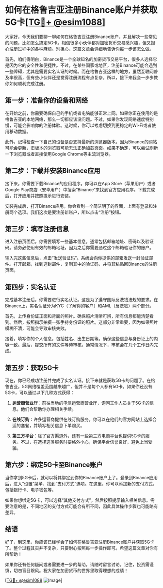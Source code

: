 # 如何在格鲁吉亚注册Binance账户并获取5G卡[[TG💪+ @esim1088](https://t.me/s/esim1088)]

大家好，今天我们要聊一聊如何在格鲁吉亚注册Binance账户，并且解决一些常见的问题，比如怎么搞定5G卡。相信很多小伙伴都对加密货币交易感兴趣，但又担心注册过程中的各种麻烦。别担心，这篇文章会详细地告诉你每一步该怎么做。

首先，咱们得明白，Binance是一个全球知名的加密货币交易平台，很多人选择它是因为它的安全性和便捷性。不过，在某些国家或地区，注册Binance可能会遇到一些障碍，尤其是需要实名认证的时候。而在格鲁吉亚这样的地方，虽然互联网普及率很高，但有些小伙伴还是觉得注册流程有点复杂。所以，接下来我会一步步教你如何顺利完成注册。

## 第一步：准备你的设备和网络

在开始之前，你需要确保自己的手机或者电脑能够正常上网。如果你正在使用的是格鲁吉亚的本地网络，那么一切都应该没问题。不过，如果你发现网络速度特别慢，可能会影响你的注册体验。这时候，你可以考虑切换到更稳定的Wi-Fi或者使用移动数据。

此外，记得检查一下自己的设备是否支持最新的浏览器版本。因为Binance的网站可能会更新，旧版本的浏览器可能无法正确加载页面。如果不确定，可以尝试刷新一下浏览器或者直接使用Google Chrome等主流浏览器。

## 第二步：下载并安装Binance应用

接下来，你需要下载Binance的应用程序。你可以在App Store（苹果用户）或者Google Play商店（安卓用户）中搜索“Binance”来找到官方应用程序。下载完成后，打开应用并按照提示进行安装。

安装完成后，打开Binance应用。你会看到一个简洁明了的界面，上面有登录和注册两个选项。我们这次是要注册新账户，所以点击“注册”按钮。

## 第三步：填写注册信息

进入注册页面后，你需要填写一些基本信息。通常包括邮箱地址、密码以及验证码。请务必使用有效的邮箱地址，因为之后你需要通过这个邮箱验证你的账户。

输入完这些信息后，点击“发送验证码”。系统会向你提供的邮箱发送一封验证邮件。打开邮箱，找到这封邮件，复制其中的验证码，并将其粘贴回Binance的注册页面。

## 第四步：实名认证

完成基本注册后，你需要进行实名认证。这是为了遵守国际反洗钱法规的要求。在Binance上，实名认证分为KYC（了解你的客户）和AML（反洗钱）两个部分。

首先，上传身份证正面和背面的照片。确保照片清晰可辨，所有信息都能清楚看到。然后，按照指示拍摄一张手持身份证的照片。这部分非常重要，因为如果照片模糊不清，可能会导致审核失败。

接着，填写你的个人信息，包括姓名、出生日期等。确保这些信息与身份证上的内容一致。最后，提交所有的文件等待审核。通常情况下，审核会在几个工作日内完成。

## 第五步：获取5G卡

现在，你已经成功注册并完成了实名认证。接下来就是获取5G卡的问题了。在格鲁吉亚，5G网络覆盖范围越来越广，但并不是每个人都有5G卡。如果你还没有5G卡，可以通过以下几种方式获得：

1. **运营商营业厅**：前往当地的电信运营商营业厅，询问工作人员关于5G卡的信息。他们会帮助你办理相关手续。
   
2. **在线订购**：许多运营商提供在线订购服务。你可以在他们的官方网站上选择合适的套餐，并填写相关信息下单购买。

3. **第三方平台**：除了官方渠道外，还有一些第三方电商平台也提供5G卡的服务。不过，在选择这类服务时要格外小心，确保平台信誉良好，避免上当受骗。

## 第六步：绑定5G卡至Binance账户

当你拿到5G卡后，就可以将其绑定到你的Binance账户上了。登录到Binance应用后，进入“设置”菜单，找到“支付方式”选项。在这里，你可以添加新的支付方式，包括银行卡、电子钱包等。

如果你想绑定5G卡，可以选择“其他支付方式”，然后按照提示输入相关信息。需要注意的是，不同地区的支付方式可能会有所不同，因此具体操作步骤也可能略有差异。

## 结语

好了，到这里，你应该已经学会了如何在格鲁吉亚注册Binance账户并获取5G卡了。整个过程其实并不复杂，只要耐心按照每一步操作即可。希望这篇文章对你有所帮助！

如果你还有任何疑问或者需要进一步的帮助，请随时留言讨论。记住，投资需谨慎，切勿盲目跟风。祝大家在加密货币的世界里取得理想的成绩！

[[TG💪+ @esim1088](https://t.me/s/esim1088) ![Image](https://i.postimg.cc/4NQfJmqS/Snipaste-2025-05-13-00-14-12.png)]